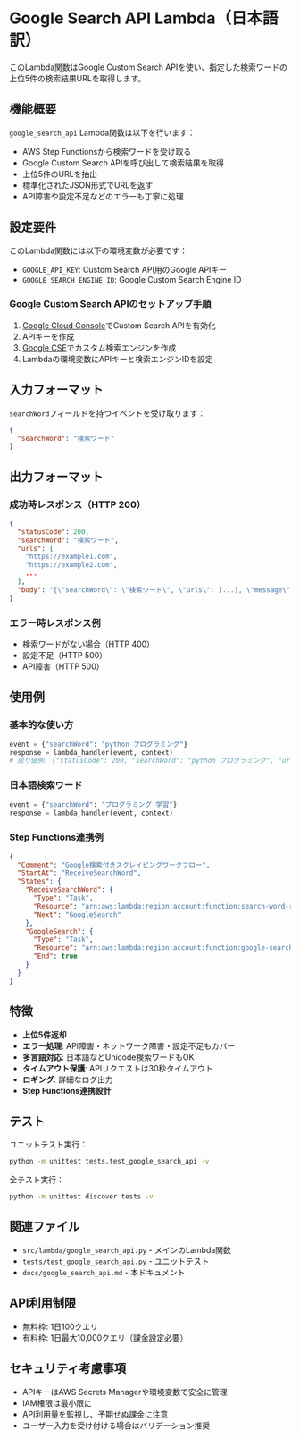 # Google Search API Lambda（日本語訳）

このLambda関数はGoogle Custom Search APIを使い、指定した検索ワードの上位5件の検索結果URLを取得します。

## 機能概要

`google_search_api` Lambda関数は以下を行います：
- AWS Step Functionsから検索ワードを受け取る
- Google Custom Search APIを呼び出して検索結果を取得
- 上位5件のURLを抽出
- 標準化されたJSON形式でURLを返す
- API障害や設定不足などのエラーも丁寧に処理

## 設定要件

このLambda関数には以下の環境変数が必要です：
- `GOOGLE_API_KEY`: Custom Search API用のGoogle APIキー
- `GOOGLE_SEARCH_ENGINE_ID`: Google Custom Search Engine ID

### Google Custom Search APIのセットアップ手順
1. [Google Cloud Console](https://console.cloud.google.com/)でCustom Search APIを有効化
2. APIキーを作成
3. [Google CSE](https://cse.google.com/)でカスタム検索エンジンを作成
4. Lambdaの環境変数にAPIキーと検索エンジンIDを設定

## 入力フォーマット

`searchWord`フィールドを持つイベントを受け取ります：

```json
{
  "searchWord": "検索ワード"
}
```

## 出力フォーマット

### 成功時レスポンス（HTTP 200）
```json
{
  "statusCode": 200,
  "searchWord": "検索ワード",
  "urls": [
    "https://example1.com",
    "https://example2.com",
    ...
  ],
  "body": "{\"searchWord\": \"検索ワード\", \"urls\": [...], \"message\": \"Found 5 search results\"}"
}
```

### エラー時レスポンス例
- 検索ワードがない場合（HTTP 400）
- 設定不足（HTTP 500）
- API障害（HTTP 500）

## 使用例

### 基本的な使い方
```python
event = {"searchWord": "python プログラミング"}
response = lambda_handler(event, context)
# 戻り値例: {"statusCode": 200, "searchWord": "python プログラミング", "urls": [...]}
```

### 日本語検索ワード
```python
event = {"searchWord": "プログラミング 学習"}
response = lambda_handler(event, context)
```

### Step Functions連携例
```json
{
  "Comment": "Google検索付きスクレイピングワークフロー",
  "StartAt": "ReceiveSearchWord",
  "States": {
    "ReceiveSearchWord": {
      "Type": "Task",
      "Resource": "arn:aws:lambda:region:account:function:search-word-receiver",
      "Next": "GoogleSearch"
    },
    "GoogleSearch": {
      "Type": "Task",
      "Resource": "arn:aws:lambda:region:account:function:google-search-api",
      "End": true
    }
  }
}
```

## 特徴

- **上位5件返却**
- **エラー処理**: API障害・ネットワーク障害・設定不足もカバー
- **多言語対応**: 日本語などUnicode検索ワードもOK
- **タイムアウト保護**: APIリクエストは30秒タイムアウト
- **ロギング**: 詳細なログ出力
- **Step Functions連携設計**

## テスト

ユニットテスト実行：
```bash
python -m unittest tests.test_google_search_api -v
```

全テスト実行：
```bash
python -m unittest discover tests -v
```

## 関連ファイル

- `src/lambda/google_search_api.py` - メインのLambda関数
- `tests/test_google_search_api.py` - ユニットテスト
- `docs/google_search_api.md` - 本ドキュメント

## API利用制限

- 無料枠: 1日100クエリ
- 有料枠: 1日最大10,000クエリ（課金設定必要）

## セキュリティ考慮事項

- APIキーはAWS Secrets Managerや環境変数で安全に管理
- IAM権限は最小限に
- API利用量を監視し、予期せぬ課金に注意
- ユーザー入力を受け付ける場合はバリデーション推奨